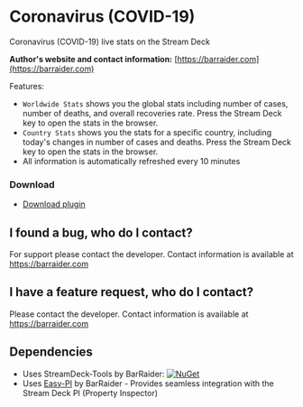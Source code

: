 # Coronavirus (COVID-19)
Coronavirus (COVID-19) live stats on the Stream Deck

**Author's website and contact information:** [https://barraider.com](https://barraider.com)


Features:
- `Worldwide Stats` shows you the global stats including number of cases, number of deaths, and overall recoveries rate. Press the Stream Deck key to open the stats in the browser.
- `Country Stats` shows you the stats for a specific country, including today's changes in number of cases and deaths. Press the Stream Deck key to open the stats in the browser.
- All information is automatically refreshed every 10 minutes

### Download

* [Download plugin](https://github.com/BarRaider/streamdeck-coronavirus/releases/)

## I found a bug, who do I contact?
For support please contact the developer. Contact information is available at https://barraider.com

## I have a feature request, who do I contact?
Please contact the developer. Contact information is available at https://barraider.com

## Dependencies
* Uses StreamDeck-Tools by BarRaider: [![NuGet](https://img.shields.io/nuget/v/streamdeck-tools.svg?style=flat)](https://www.nuget.org/packages/streamdeck-tools)
* Uses [Easy-PI](https://github.com/BarRaider/streamdeck-easypi) by BarRaider - Provides seamless integration with the Stream Deck PI (Property Inspector) 
